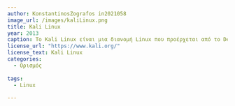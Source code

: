 ```yaml
---
author: KonstantinosZografos in2021058
image_url: /images/kaliLinux.png
title: Kali Linux
year: 2013
caption: Το Kali Linux είναι μια διανομή Linux που προέρχεται από το Debian και έχει σχεδιαστεί για ψηφιακή εγκληματολογία και δοκιμές διείσδυσης. Συντηρείται και χρηματοδοτείται από την Offensive Security.Το Kali Linux διαθέτει περίπου 600 προγράμματα (εργαλεία) δοκιμής διείσδυσης, όπως το Armitage (ένα γραφικό εργαλείο διαχείρισης επιθέσεων στον κυβερνοχώρο), το Nmap (ένας σαρωτής θύρας), το Wireshark (αναλυτής πακέτων), το metasploit (πλαίσιο δοκιμής διείσδυσης), ο John the Ripper (ένας κωδικός πρόσβασης). cracker), sqlmap (αυτόματη έγχυση SQL και εργαλείο ανάληψης βάσης δεδομένων), Aircrack-ng (μια σουίτα λογισμικού για δοκιμές διείσδυσης ασύρματων LAN), σουίτα Burp και σαρωτές ασφαλείας διαδικτυακών εφαρμογών OWASP ZAP κ.λπ.Αναπτύχθηκε από τους Mati Aharoni και Devon Kearns της Offensive Security μέσω της επανεγγραφής του BackTrack, της προηγούμενης διανομής Linux που δοκίμαζαν την ασφάλεια πληροφοριών που βασίζεται στο Knoppix. Το όνομα ήταν εμπνευσμένο από την ινδουιστική θεά Κάλι.Το Kali Linux βασίζεται στον κλάδο του Debian Testing. Τα περισσότερα πακέτα που χρησιμοποιεί το Kali εισάγονται από τα αποθετήρια του Debian.Η δημοτικότητα του Kali Linux αυξήθηκε όταν εμφανίστηκε σε πολλά επεισόδια της τηλεοπτικής σειράς Mr. Robot. Τα εργαλεία που επισημαίνονται στην εκπομπή και παρέχονται από το Kali Linux περιλαμβάνουν τα Bluesniff, Bluetooth Scanner (btscanner), John the Ripper, Metasploit Framework, Nmap, Shellshock και Wget.Το tagline του Kali Linux και του BackTrack είναι 'όσο πιο ήσυχοι γίνεστε, τόσο περισσότερα μπορείτε να ακούσετε', το οποίο εμφανίζεται σε ορισμένα φόντα.
license_url: "https://www.kali.org/"
license_text: Kali Linux
categories:
  - Ορισμός
  
tags:
  - Linux
  
---
```

 
